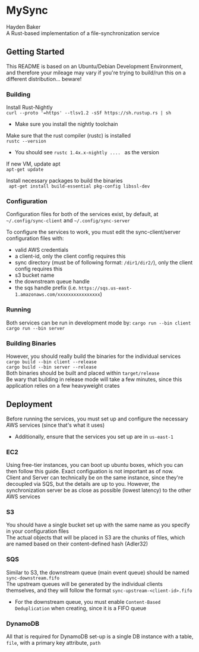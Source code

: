 # MySync  
Hayden Baker  
A Rust-based implementation of a file-synchronization service

## Getting Started
This README is based on an Ubuntu/Debian Development Environment, and therefore your mileage may vary if you're trying to build/run this on a different distribution... beware!

### Building
Install Rust-Nightly  
` curl --proto '=https' --tlsv1.2 -sSf https://sh.rustup.rs | sh `  
- Make sure you install the nightly toolchain

Make sure that the rust compiler (rustc) is installed  
` rustc --version `  
- You should see `rustc 1.4x.x-nightly .... ` as the version


If new VM, update apt  
` apt-get update `


Install necessary packages to build the binaries  
` apt-get install build-essential pkg-config libssl-dev`  


### Configuration
Configuration files for both of the services exist, by default, at `~/.config/sync-client` and `~/.config/sync-server`

To configure the services to work, you must edit the sync-client/server configuration files with:
- valid AWS credentials
- a client-id, only the client config requires this
- sync directory (must be of following format: `/dir1/dir2/`), only the client config requires this
- s3 bucket name
- the downstream queue handle
- the sqs handle prefix (i.e. `https://sqs.us-east-1.amazonaws.com/xxxxxxxxxxxxxxxx`)


### Running
Both services can be run in development mode by:
`cargo run --bin client`
`cargo run --bin server`

### Building Binaries
However, you should really build the binaries for the individual services  
`cargo build --bin client --release`  
`cargo build --bin server --release`  
Both binaries should be built and placed within `target/release`  
Be wary that building in release mode will take a few minutes, since this application relies on a few heavyweight crates

## Deployment
Before running the services, you must set up and configure the necessary AWS services (since that's what it uses)  
- Additionally, ensure that the services you set up are in `us-east-1` 

### EC2
Using free-tier instances, you can boot up ubuntu boxes, which you can then follow this guide. Exact configuation is not important as of now.  
Client and Server can technically be on the same instance, since they're decoupled via SQS, but the details are up to you. However, the synchronization server be as close as possible (lowest latency) to the other AWS services

### S3
You should have a single bucket set up with the same name as you specify in your configuration files  
The actual objects that will be placed in S3 are the chunks of files, which are named based on their content-defined hash (Adler32)  

### SQS
Similar to S3, the downstream queue (main event queue) should be named `sync-downstream.fifo`  
The upstream queues will be generated by the individual clients themselves, and they will follow the format `sync-upstream-<client-id>.fifo`  
- For the downstream queue, you must enable `Content-Based Deduplication` when creating, since it is a FIFO queue  

### DynamoDB
All that is required for DynamoDB set-up is a single DB instance with a table, `file`, with a primary key attribute, `path`
